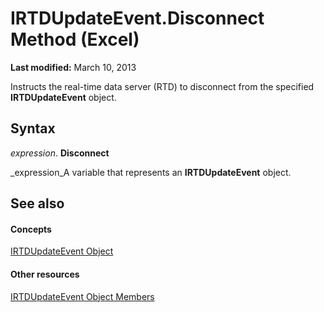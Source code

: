 
# IRTDUpdateEvent.Disconnect Method (Excel)

 **Last modified:** March 10, 2013

Instructs the real-time data server (RTD) to disconnect from the specified  **IRTDUpdateEvent** object.

## Syntax

 _expression_. **Disconnect**

 _expression_A variable that represents an  **IRTDUpdateEvent** object.


## See also


#### Concepts


 [IRTDUpdateEvent Object](8ac58d69-194b-e35a-44bc-7c0994b296ac.md)
#### Other resources


 [IRTDUpdateEvent Object Members](d28d0153-8a26-618a-2384-d81552362cb7.md)
